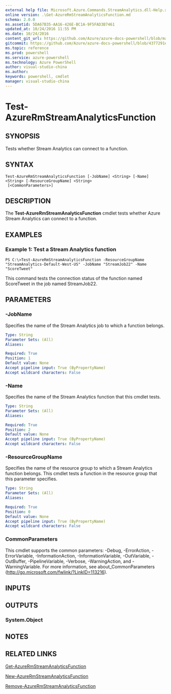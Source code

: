 ```yaml
---
external help file: Microsoft.Azure.Commands.StreamAnalytics.dll-Help.xml
online version: .\Get-AzureRmStreamAnalyticsFunction.md
schema: 2.0.0
ms.assetid: 5DA67B35-AA16-426E-BC1A-9F5FAD3B7461
updated_at: 10/24/2016 11:55 PM
ms.date: 10/24/2016
content_git_url: https://github.com/Azure/azure-docs-powershell/blob/master/azureps-cmdlets-docs/ResourceManager/AzureRM.StreamAnalytics/v2.1.0/Test-AzureRmStreamAnalyticsFunction.md
gitcommit: https://github.com/Azure/azure-docs-powershell/blob/4377291ee360e58e2c1c5d644155daf6a0279055/azureps-cmdlets-docs/ResourceManager/AzureRM.StreamAnalytics/v2.1.0/Test-AzureRmStreamAnalyticsFunction.md
ms.topic: reference
ms.prod: powershell
ms.service: azure-powershell
ms.technology: Azure PowerShell
author: visual-studio-china
ms.author: 
keywords: powershell, cmdlet
manager: visual-studio-china
---
```


# Test-AzureRmStreamAnalyticsFunction

## SYNOPSIS
Tests whether Stream Analytics can connect to a function.

## SYNTAX

```
Test-AzureRmStreamAnalyticsFunction [-JobName] <String> [-Name] <String> [-ResourceGroupName] <String>
 [<CommonParameters>]
```

## DESCRIPTION
The **Test-AzureRmStreamAnalyticsFunction** cmdlet tests whether Azure Stream Analytics can connect to a function.

## EXAMPLES

### Example 1: Test a Stream Analytics function
```
PS C:\>Test-AzureRmStreamAnalyticsFunction -ResourceGroupName "StreamAnalytics-Default-West-US" -JobName "StreamJob22" -Name "ScoreTweet"
```

This command tests the connection status of the function named ScoreTweet in the job named StreamJob22.

## PARAMETERS

### -JobName
Specifies the name of the Stream Analytics job to which a function belongs.

```yaml
Type: String
Parameter Sets: (All)
Aliases: 

Required: True
Position: 1
Default value: None
Accept pipeline input: True (ByPropertyName)
Accept wildcard characters: False
```

### -Name
Specifies the name of the Stream Analytics function that this cmdlet tests.

```yaml
Type: String
Parameter Sets: (All)
Aliases: 

Required: True
Position: 2
Default value: None
Accept pipeline input: True (ByPropertyName)
Accept wildcard characters: False
```

### -ResourceGroupName
Specifies the name of the resource group to which a Stream Analytics function belongs.
This cmdlet tests a function in the resource group that this parameter specifies.

```yaml
Type: String
Parameter Sets: (All)
Aliases: 

Required: True
Position: 0
Default value: None
Accept pipeline input: True (ByPropertyName)
Accept wildcard characters: False
```

### CommonParameters
This cmdlet supports the common parameters: -Debug, -ErrorAction, -ErrorVariable, -InformationAction, -InformationVariable, -OutVariable, -OutBuffer, -PipelineVariable, -Verbose, -WarningAction, and -WarningVariable. For more information, see about_CommonParameters (http://go.microsoft.com/fwlink/?LinkID=113216).

## INPUTS

## OUTPUTS

### System.Object

## NOTES

## RELATED LINKS

[Get-AzureRmStreamAnalyticsFunction](./Get-AzureRmStreamAnalyticsFunction.md)

[New-AzureRmStreamAnalyticsFunction](./New-AzureRmStreamAnalyticsFunction.md)

[Remove-AzureRmStreamAnalyticsFunction](./Remove-AzureRmStreamAnalyticsFunction.md)


